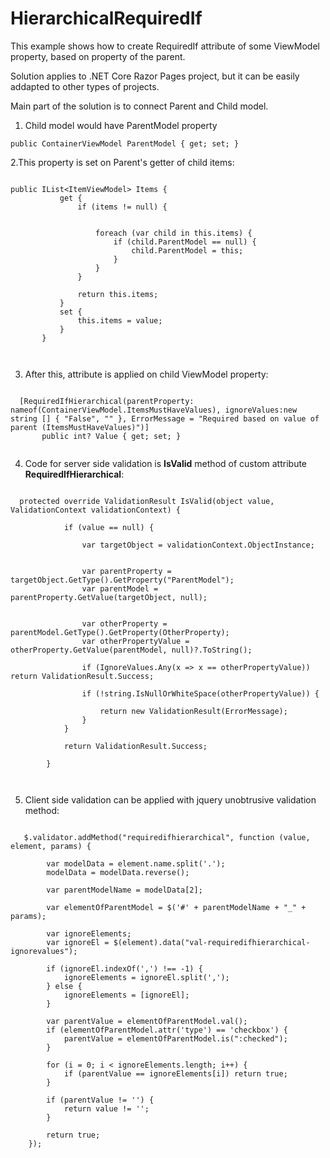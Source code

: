 # HierarchicalRequiredIf

This example shows how to create RequiredIf attribute of
some ViewModel property, based on property of the parent.

Solution applies to .NET Core Razor Pages project, but it can be easily 
addapted to other types of projects.

Main part of the solution is to connect Parent and Child model.



1. Child model would have ParentModel property

  ```
 public ContainerViewModel ParentModel { get; set; }
 
   ```
 
2.This property is set on Parent's getter of child items:
 
 ```
 
 public IList<ItemViewModel> Items {
            get {
                if (items != null) {


                    foreach (var child in this.items) {
                        if (child.ParentModel == null) {
                            child.ParentModel = this;
                        }
                    }
                }

                return this.items;
            }
            set {
                this.items = value;
            }
        }
        
        
 ```
  
 3.  After this, attribute is applied on child ViewModel property:
  
 ```
  
   [RequiredIfHierarchical(parentProperty: nameof(ContainerViewModel.ItemsMustHaveValues), ignoreValues:new string [] { "False", "" }, ErrorMessage = "Required based on value of parent (ItemsMustHaveValues)")]
        public int? Value { get; set; }
        
 ```
  
 4. Code for server side validation is **IsValid** method of custom attribute **RequiredIfHierarchical**:
  
  
```
  
  protected override ValidationResult IsValid(object value, ValidationContext validationContext) {

            if (value == null) {

                var targetObject = validationContext.ObjectInstance;


                var parentProperty = targetObject.GetType().GetProperty("ParentModel");
                var parentModel = parentProperty.GetValue(targetObject, null);


                var otherProperty = parentModel.GetType().GetProperty(OtherProperty);
                var otherPropertyValue = otherProperty.GetValue(parentModel, null)?.ToString();

                if (IgnoreValues.Any(x => x == otherPropertyValue)) return ValidationResult.Success;

                if (!string.IsNullOrWhiteSpace(otherPropertyValue)) {
                    
                    return new ValidationResult(ErrorMessage);
                }
            }

            return ValidationResult.Success;

        }
        
        
```
  
  5. Client side validation can be applied with jquery unobtrusive validation method:
  
  
```
  
   $.validator.addMethod("requiredifhierarchical", function (value, element, params) {

        var modelData = element.name.split('.');
        modelData = modelData.reverse();

        var parentModelName = modelData[2];

        var elementOfParentModel = $('#' + parentModelName + "_" + params);

        var ignoreElements;
        var ignoreEl = $(element).data("val-requiredifhierarchical-ignorevalues");        

        if (ignoreEl.indexOf(',') !== -1) {
            ignoreElements = ignoreEl.split(',');
        } else {
            ignoreElements = [ignoreEl];
        }

        var parentValue = elementOfParentModel.val();
        if (elementOfParentModel.attr('type') == 'checkbox') {
            parentValue = elementOfParentModel.is(":checked");
        }

        for (i = 0; i < ignoreElements.length; i++) {
            if (parentValue == ignoreElements[i]) return true;
        }

        if (parentValue != '') {
            return value != '';
        }

        return true;
    });
    
```
  
                                              
                                              
  
  
  
  
